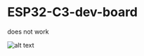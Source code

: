 # ESP32-C3-dev-board

does not work

![alt text](https://github.com/FabulousBastard/ESP32-C3-dev-board/blob/main/i20230407_103554.jpg?raw=true)
